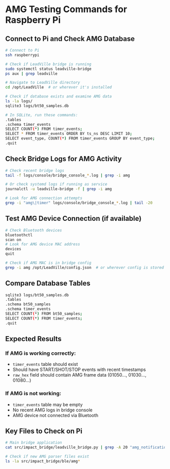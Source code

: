 # AMG Testing Commands for Raspberry Pi

## Connect to Pi and Check AMG Database

```bash
# Connect to Pi
ssh raspberrypi

# Check if LeadVille bridge is running
sudo systemctl status leadville-bridge
ps aux | grep leadville

# Navigate to LeadVille directory  
cd /opt/LeadVille  # or wherever it's installed

# Check if database exists and examine AMG data
ls -la logs/
sqlite3 logs/bt50_samples.db

# In SQLite, run these commands:
.tables
.schema timer_events
SELECT COUNT(*) FROM timer_events;
SELECT * FROM timer_events ORDER BY ts_ns DESC LIMIT 10;
SELECT event_type, COUNT(*) FROM timer_events GROUP BY event_type;
.quit
```

## Check Bridge Logs for AMG Activity

```bash
# Check recent bridge logs
tail -f logs/console/bridge_console_*.log | grep -i amg

# Or check systemd logs if running as service
journalctl -u leadville-bridge -f | grep -i amg

# Look for AMG connection attempts
grep -i "amg\|timer" logs/console/bridge_console_*.log | tail -20
```

## Test AMG Device Connection (if available)

```bash
# Check Bluetooth devices
bluetoothctl
scan on
# Look for AMG device MAC address
devices
quit

# Check if AMG MAC is in bridge config
grep -i amg /opt/LeadVille/config.json  # or wherever config is stored
```

## Compare Database Tables

```bash
sqlite3 logs/bt50_samples.db
.tables
.schema bt50_samples  
.schema timer_events
SELECT COUNT(*) FROM bt50_samples;
SELECT COUNT(*) FROM timer_events;
.quit
```

## Expected Results

### If AMG is working correctly:
- `timer_events` table should exist
- Should have START/SHOT/STOP events with recent timestamps
- `raw_hex` field should contain AMG frame data (01050..., 01030..., 01080...)

### If AMG is not working:
- `timer_events` table may be empty
- No recent AMG logs in bridge console
- AMG device not connected via Bluetooth

## Key Files to Check on Pi

```bash
# Main bridge application
cat src/impact_bridge/leadville_bridge.py | grep -A 20 "amg_notification_handler"

# Check if new AMG parser files exist
ls -la src/impact_bridge/ble/amg*
```